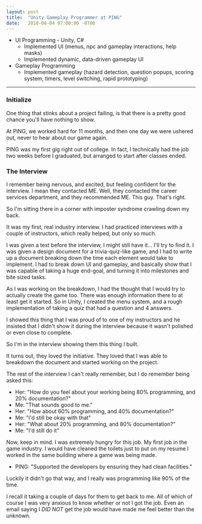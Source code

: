 ```yaml
---
layout: post
title:  "Unity Gameplay Programmer at PING"
date:   2018-08-04 07:00:00 -0700
---
```


* UI Programming - Unity, C#
    * Implemented UI (menus, npc and gameplay interactions, help masks)
    * Implemented dynamic, data-driven gameplay UI
* Gameplay Programming
    * Implemented gameplay (hazard detection, question popups, scoring system, timers, level switching, rapid prototyping)

---

### Initialize
One thing that stinks about a project failing, is that there is a pretty good chance you'll have nothing to show.

At PING, we worked hard for 11 months, and then one day we were ushered out, never to hear about our game again.

PING was my first gig right out of college. In fact, I technically had the job two weeks before I graduated, but arranged to start after classes ended.

### The Interview
I remember being nervous, and excited, but feeling confident for the interview. I mean they contacted ME. Well, they contacted the career services department, and they recommended ME. This guy. That's right.

So I'm sitting there in a corner with imposter syndrome crawling down my back.

It was my first, real industry interview. I had practiced interviews with a couple of instructors, which really helped, but only so much.

I was given a test before the interview, I might still have it... I'll try to find it. I was given a design document for a trivia-quiz-like game, and I had to write up a document breaking down the time each element would take to implement. I had to break down UI and gameplay, and basically show that I was capable of taking a huge end-goal, and turning it into milestones and bite sized tasks.

As I was working on the breakdown, I had the thought that I would try to actually create the game too. There was enough information there to at least get it started. So in Unity, I created the menu system, and a rough implementation of taking a quiz that had a question and 4 answers. 

I showed this thing that I was proud of to one of my instructors and he insisted that I didn't show it during the interview because it wasn't polished or even close to complete.

So I'm in the interview showing them this thing I built.

It turns out, they loved the initiative. They loved that I was able to breakdown the document and started working on the project.

The rest of the interview I can't really remember, but I do remember being asked this: 
* Her: "How do you feel about your working being 80% programming, and 20% documentation?"
* Me: "That sounds good to me."
* Her: "How about 60% programming, and 40% documentation?"
* Me: "I'd still be okay with that"
* Her: "What about 20% programming, and 80% documentation?"
* Me: "I'd still do it"

Now, keep in mind. I was extremely hungry for this job. My first job in the game industry. I would have cleaned the toilets just to put on my resume I worked in the same building where a game was being made.

* PING: "Supported the developers by ensuring they had clean facilities."

Luckily it didn't go that way, and I really was programming like 90% of the time.

I recall it taking a couple of days for them to get back to me. All of which of course I was very anxious to know whether or not I got the job. Even an email saying I _DID NOT_ get the job would have made me feel better than the unknown.